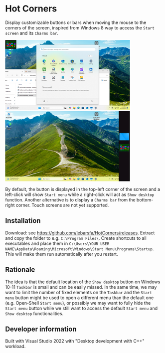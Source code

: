 # Hot Corners

Display customizable buttons or bars when moving the mouse to the corners of the screen, inspired from Windows 8 way to access the `Start screen` and its `Charms bar`.

<p float="left">
  <img src="./Screenshots/Button.png" width="400" alt="Button" />
  <img src="./Screenshots/CharmsBarWith2CharmsButtons.png" width="400" alt="Charms bar with 2 Charms buttons" />
</p>

By default, the button is displayed in the top-left corner of the screen and a left-click will show `Start menu` while a right-click will act as `Show desktop` function.
Another alternative is to display a `Charms bar` from the bottom-right corner.
Touch screens are not yet supported.

## Installation

Download: see https://github.com/lebarsfa/HotCorners/releases.
Extract and copy the folder to e.g. `C:\Program Files\`.
Create shortcuts to all executables and place them in `C:\Users\YOUR USER NAME\AppData\Roaming\Microsoft\Windows\Start Menu\Programs\Startup`. This will make them run automatically after you restart.

## Rationale

The idea is that the default location of the `Show desktop` button on Windows 10-11 `Taskbar` is small and can be easily missed. In the same time, we may want to limit the number of fixed elements on the `Taskbar` and the `Start menu` button might be used to open a different menu than the default one (e.g. Open-Shell `Start menu`), or possibly we may want to fully hide the `Start menu` button while we still want to access the default `Start menu` and `Show desktop` functionalities.

[//]: # (
This is a multi-line comment.
You can write as many lines as you want in this comment.
Just make sure you keep everything within the parentheses.
Another alternative is to display a `Charms bar` with customizable buttons, which can be used to run different commands or shortcuts.
In the shortcut properties, you can add parameters to customize the buttons. You can create more shortcuts with different parameters to have different buttons.
)

## Developer information

Built with Visual Studio 2022 with "Desktop development with C++" workload.
